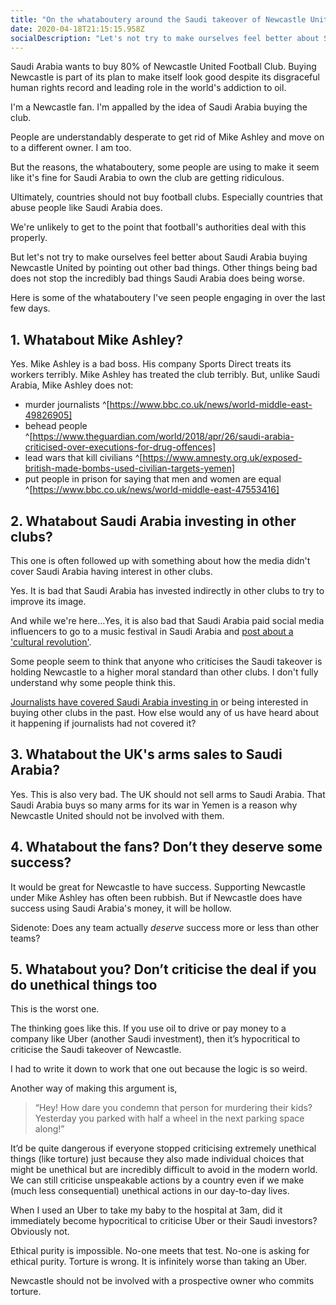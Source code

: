 ```yaml
---
title: "On the whataboutery around the Saudi takeover of Newcastle United"
date: 2020-04-18T21:15:15.958Z
socialDescription: "Let's not try to make ourselves feel better about Saudi Arabia buying Newcastle United by pointing out other bad things."
---
```

Saudi Arabia wants to buy 80% of Newcastle United Football Club. Buying Newcastle is part of its plan to make itself look good despite its disgraceful human rights record and leading role in the world's addiction to oil.

I'm a Newcastle fan. I'm appalled by the idea of Saudi Arabia buying the club.

People are understandably desperate to get rid of Mike Ashley and move on to a different owner. I am too.

But the reasons, the whataboutery, some people are using to make it seem like it's fine for Saudi Arabia to own the club are getting ridiculous.

Ultimately, countries should not buy football clubs. Especially countries that abuse people like Saudi Arabia does.

We're unlikely to get to the point that football's authorities deal with this properly.

But let's not try to make ourselves feel better about Saudi Arabia buying Newcastle United by pointing out other bad things. Other things being bad does not stop the incredibly bad things Saudi Arabia does being worse.

Here is some of the whataboutery I've seen people engaging in over the last few days.

## 1. Whatabout Mike Ashley?

Yes. Mike Ashley is a bad boss. His company Sports Direct treats its workers terribly. Mike Ashley has treated the club terribly. But, unlike Saudi Arabia, Mike Ashley does not:

* murder journalists ^[https://www.bbc.co.uk/news/world-middle-east-49826905]
* behead people ^[https://www.theguardian.com/world/2018/apr/26/saudi-arabia-criticised-over-executions-for-drug-offences]
* lead wars that kill civilians ^[https://www.amnesty.org.uk/exposed-british-made-bombs-used-civilian-targets-yemen]
* put people in prison for saying that men and women are equal ^[https://www.bbc.co.uk/news/world-middle-east-47553416]

## 2. Whatabout Saudi Arabia investing in other clubs?

This one is often followed up with something about how the media didn't cover Saudi Arabia having interest in other clubs.

Yes. It is bad that Saudi Arabia has invested indirectly in other clubs to try to improve its image.

And while we're here…Yes, it is also bad that Saudi Arabia paid social media influencers to go to a music festival in Saudi Arabia and [post about a 'cultural revolution'](https://www.theguardian.com/world/2019/dec/23/shameless-influencers-face-backlash-for-promoting-saudi-arabia-music-festival).

Some people seem to think that anyone who criticises the Saudi takeover is holding Newcastle to a higher moral standard than other clubs. I don't fully understand why some people think this.

[Journalists have covered Saudi Arabia investing in](https://www.theguardian.com/football/2019/feb/15/sportswashing-europes-biggest-clubs-champions-league-owners-sponsors-uefa) or being interested in buying other clubs in the past. How else would any of us have heard about it happening if journalists had not covered it?

## 3. Whatabout the UK's arms sales to Saudi Arabia?

Yes. This is also very bad. The UK should not sell arms to Saudi Arabia. That Saudi Arabia buys so many arms for its war in Yemen is a reason why Newcastle United should not be involved with them.

## 4. Whatabout the fans? Don’t they deserve some success?

It would be great for Newcastle to have success. Supporting Newcastle under Mike Ashley has often been rubbish. But if Newcastle does have success using Saudi Arabia's money, it will be hollow.

Sidenote: Does any team actually *deserve* success more or less than other teams?

## 5. Whatabout you? Don’t criticise the deal if you do unethical things too

This is the worst one.

The thinking goes like this. If you use oil to drive or pay money to a company like Uber (another Saudi investment), then it’s hypocritical to criticise the Saudi takeover of Newcastle.

I had to write it down to work that one out because the logic is so weird.

Another way of making this argument is,
	
<blockquote>“Hey! How dare you condemn that person for murdering their kids? Yesterday you parked with half a wheel in the next parking space along!”</blockquote>

It’d be quite dangerous if everyone stopped criticising extremely unethical things (like torture) just because they also made individual choices that might be unethical but are incredibly difficult to avoid in the modern world. We can still criticise unspeakable actions by a country even if we make (much less consequential) unethical actions in our day-to-day lives.

When I used an Uber to take my baby to the hospital at 3am, did it immediately become hypocritical to criticise Uber or their Saudi investors? Obviously not.

Ethical purity is impossible. No-one meets that test. No-one is asking for ethical purity. Torture is wrong. It is infinitely worse than taking an Uber. 

Newcastle should not be involved with a prospective owner who commits torture.
